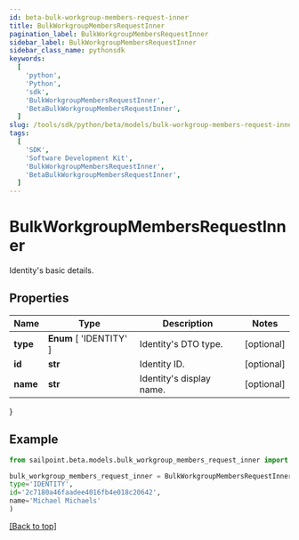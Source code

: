 ```yaml
---
id: beta-bulk-workgroup-members-request-inner
title: BulkWorkgroupMembersRequestInner
pagination_label: BulkWorkgroupMembersRequestInner
sidebar_label: BulkWorkgroupMembersRequestInner
sidebar_class_name: pythonsdk
keywords:
  [
    'python',
    'Python',
    'sdk',
    'BulkWorkgroupMembersRequestInner',
    'BetaBulkWorkgroupMembersRequestInner',
  ]
slug: /tools/sdk/python/beta/models/bulk-workgroup-members-request-inner
tags:
  [
    'SDK',
    'Software Development Kit',
    'BulkWorkgroupMembersRequestInner',
    'BetaBulkWorkgroupMembersRequestInner',
  ]
---
```


# BulkWorkgroupMembersRequestInner

Identity's basic details.

## Properties

| Name     | Type                    | Description              | Notes      |
| -------- | ----------------------- | ------------------------ | ---------- |
| **type** | **Enum** [ 'IDENTITY' ] | Identity's DTO type.     | [optional] |
| **id**   | **str**                 | Identity ID.             | [optional] |
| **name** | **str**                 | Identity's display name. | [optional] |

}

## Example

```python
from sailpoint.beta.models.bulk_workgroup_members_request_inner import BulkWorkgroupMembersRequestInner

bulk_workgroup_members_request_inner = BulkWorkgroupMembersRequestInner(
type='IDENTITY',
id='2c7180a46faadee4016fb4e018c20642',
name='Michael Michaels'
)

```

[[Back to top]](#)
